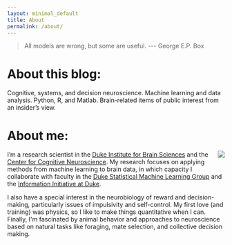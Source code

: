 ```yaml
---
layout: minimal_default
title: About
permalink: /about/
---
```


> All models are wrong, but some are useful. --- George E.P. Box  

# About this blog:

Cognitive, systems, and decision neuroscience. Machine learning and data analysis. Python, R, and Matlab. Brain-related items of public interest from an insider’s view.

# About me:
<img src="{{site.dukeurl}}/assets/john_photo_mini.jpg" style="float: right; margin-left: 20px"/>  I’m a research scientist in the [Duke Institute for Brain Sciences](http://www.dibs.duke.edu/) and the [Center for Cognitive Neuroscience](http://www.mind.duke.edu/). My research focuses on applying methods from machine learning to brain data, in which capacity I collaborate with faculty in the [Duke Statistical Machine Learning Group](https://web.duke.edu/statml/) and the [Information Initiative at Duke](http://bigdata.duke.edu/).

I also have a special interest in the neurobiology of reward and decision-making, particularly issues of impulsivity and self-control. My first love (and training) was physics, so I like to make things quantitative when I can. Finally, I'm fascinated by animal behavior and approaches to neuroscience based on natural tasks like foraging, mate selection, and collective decision making. 
